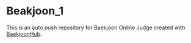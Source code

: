 # Beakjoon_1
This is an auto push repository for Baekjoon Online Judge created with [BaekjoonHub](https://github.com/BaekjoonHub/BaekjoonHub).
